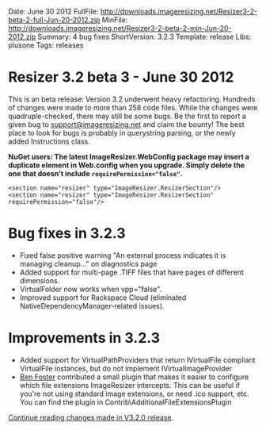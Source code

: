 Date: June 30 2012
FullFile: http://downloads.imageresizing.net/Resizer3-2-beta-2-full-Jun-20-2012.zip
MinFile: http://downloads.imageresizing.net/Resizer3-2-beta-2-min-Jun-20-2012.zip
Summary: 4 bug fixes
ShortVersion: 3.2.3
Template: release
Libs: plusone
Tags: releases

# Resizer 3.2 beta 3 - June 30 2012

This is an beta release: Version 3.2 underwent heavy refactoring. Hundreds of changes were made to more than 258 code files. While the changes were quadruple-checked, there may still be some bugs. 
Be the first to report a given bug to support@imageresizing.net and claim the bounty! The best place to look for bugs is probably in querystring parsing, or the newly added Instructions class.

**NuGet users: The latest ImageResizer.WebConfig package may insert a duplicate element in Web.config when you upgrade. Simply delete the one that doesn't include `requirePermission="false"`.**

	<section name="resizer" type="ImageResizer.ResizerSection"/>
	<section name="resizer" type="ImageResizer.ResizerSection" requirePermission="false"/>

# Bug fixes in 3.2.3

* Fixed false positive warning "An external process indicates it is managing cleanup..." on diagnostics page
* Added support for multi-page .TIFF files that have pages of different dimensions.
* VirtualFolder now works when vpp="false".
* Improved support for Rackspace Cloud (eliminated NativeDependencyManager-related issues).

# Improvements in 3.2.3

* Added support for VirtualPathProviders that return IVirtualFile compliant VirtualFile instances, but do not implement IVirtualImageProvider
* [Ben Foster](http://ben.onfabrik.com/) contributed a small plugin that makes it easier to configure which file extensions ImageResizer intercepts. This can be useful if you're not using standard image extensions, or need .ico support, etc. You can find the plugin in Contrib\AdditionalFileExtensionsPlugin

[Continue reading changes made in V3.2.0 release](/releases/3-2-alpha-0).






